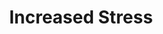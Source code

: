 ---
inv_num: 2012-044
add_credit:
url: 2012-044-increased-stress
title: Increased Stress
year: '2012'
display_year: '2012'
medium: Wastebasket, Red Bull Cans
dims: 15 x 11 x 11in
pitch:
ps:
live_url:
youtube:
related_code:
subheading:
download:
commission:
layout: things-i-made
---